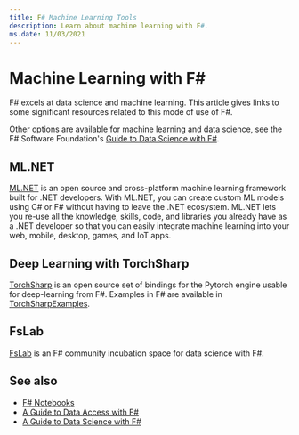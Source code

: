 ```yaml
---
title: F# Machine Learning Tools
description: Learn about machine learning with F#.
ms.date: 11/03/2021
---
```

# Machine Learning with F\#

F# excels at data science and machine learning. This article gives links to some significant resources related to this mode of use of F#.

Other options are available for machine learning and data science, see the F# Software Foundation's [Guide to Data Science with F#](https://fsharp.org/guides/data-science/).

## ML.NET

[ML.NET](https://dotnet.microsoft.com/apps/machinelearning-ai/ml-dotnet) is an open source and cross-platform machine learning framework built for .NET developers. With ML.NET, you can create custom ML models using C# or F# without having to leave the .NET ecosystem. ML.NET lets you re-use all the knowledge, skills, code, and libraries you already have as a .NET developer so that you can easily integrate machine learning into your web, mobile, desktop, games, and IoT apps.

## Deep Learning with TorchSharp

[TorchSharp](https://github.com/dotnet/TorchSharp/) is an open source set of bindings for the Pytorch engine usable for deep-learning from F#. Examples in F# are available in [TorchSharpExamples](https://github.com/dotnet/TorchSharpExamples).

## FsLab

[FsLab](https://fslab.org/) is an F# community incubation space for data science with F#.

## See also

- [F# Notebooks](../tools/notebooks.md)
- [A Guide to Data Access with F#](https://fsharp.org/guides/data-access/)
- [A Guide to Data Science with F#](https://fsharp.org/guides/data-science/)
